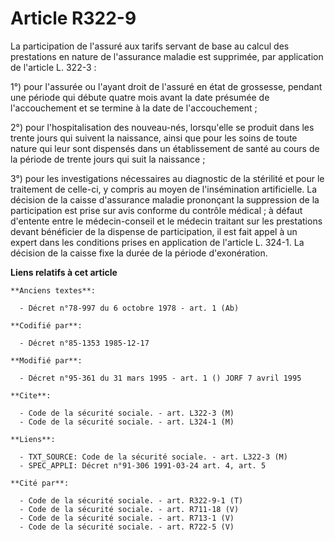 # Article R322-9

La participation de l'assuré aux tarifs servant de base au calcul des prestations en nature de l'assurance maladie est
supprimée, par application de l'article L. 322-3 : 

1°) pour l'assurée ou l'ayant droit de l'assuré en état de grossesse, pendant une période qui débute quatre mois avant la
date présumée de l'accouchement et se termine à la date de l'accouchement ; 

2°) pour l'hospitalisation des nouveau-nés, lorsqu'elle se produit dans les trente jours qui suivent la naissance, ainsi que
pour les soins de toute nature qui leur sont dispensés dans un établissement de santé au cours de la période de trente jours
qui suit la naissance ;

3°) pour les investigations nécessaires au diagnostic de la stérilité et pour le traitement de celle-ci, y compris au moyen
de l'insémination artificielle. La décision de la caisse d'assurance maladie prononçant la suppression de la participation
est prise sur avis conforme du contrôle médical ; à défaut d'entente entre le médecin-conseil et le médecin traitant sur les
prestations devant bénéficier de la dispense de participation, il est fait appel à un expert dans les conditions prises en
application de l'article L. 324-1. La décision de la caisse fixe la durée de la période d'exonération.

**Liens relatifs à cet article**

	**Anciens textes**:

	  - Décret n°78-997 du 6 octobre 1978 - art. 1 (Ab)

	**Codifié par**:

	  - Décret n°85-1353 1985-12-17

	**Modifié par**:

	  - Décret n°95-361 du 31 mars 1995 - art. 1 () JORF 7 avril 1995

	**Cite**:

	  - Code de la sécurité sociale. - art. L322-3 (M)
	  - Code de la sécurité sociale. - art. L324-1 (M)

	**Liens**:

	  - TXT_SOURCE: Code de la sécurité sociale. - art. L322-3 (M)
	  - SPEC_APPLI: Décret n°91-306 1991-03-24 art. 4, art. 5

	**Cité par**:

	  - Code de la sécurité sociale. - art. R322-9-1 (T)
	  - Code de la sécurité sociale. - art. R711-18 (V)
	  - Code de la sécurité sociale. - art. R713-1 (V)
	  - Code de la sécurité sociale. - art. R722-5 (V)
